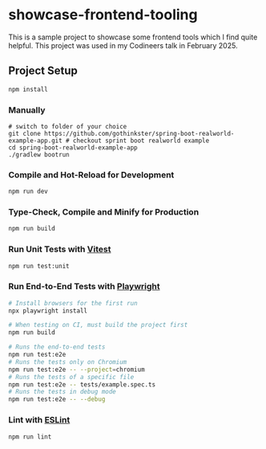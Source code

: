 # showcase-frontend-tooling

This is a sample project to showcase some frontend tools which I find quite helpful.
This project was used in my Codineers talk in February 2025.

## Project Setup

```sh
npm install
```

### Manually

```shell
# switch to folder of your choice
git clone https://github.com/gothinkster/spring-boot-realworld-example-app.git # checkout sprint boot realworld example
cd spring-boot-realworld-example-app 
./gradlew bootrun
```

### Compile and Hot-Reload for Development

```sh
npm run dev
```

### Type-Check, Compile and Minify for Production

```sh
npm run build
```

### Run Unit Tests with [Vitest](https://vitest.dev/)

```sh
npm run test:unit
```

### Run End-to-End Tests with [Playwright](https://playwright.dev)

```sh
# Install browsers for the first run
npx playwright install

# When testing on CI, must build the project first
npm run build

# Runs the end-to-end tests
npm run test:e2e
# Runs the tests only on Chromium
npm run test:e2e -- --project=chromium
# Runs the tests of a specific file
npm run test:e2e -- tests/example.spec.ts
# Runs the tests in debug mode
npm run test:e2e -- --debug
```

### Lint with [ESLint](https://eslint.org/)

```sh
npm run lint
```
